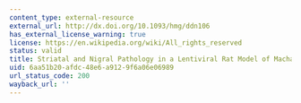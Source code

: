```yaml
---
content_type: external-resource
external_url: http://dx.doi.org/10.1093/hmg/ddn106
has_external_license_warning: true
license: https://en.wikipedia.org/wiki/All_rights_reserved
status: valid
title: Striatal and Nigral Pathology in a Lentiviral Rat Model of Machado-Joseph Disease
uid: 6aa51b20-afdc-48e6-a912-9f6a06e06989
url_status_code: 200
wayback_url: ''
---
```


